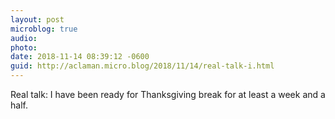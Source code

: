 ```yaml
---
layout: post
microblog: true
audio: 
photo: 
date: 2018-11-14 08:39:12 -0600
guid: http://aclaman.micro.blog/2018/11/14/real-talk-i.html
---
```

Real talk: I have been ready for Thanksgiving break for at least a week and a half.
